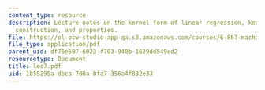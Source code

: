 ```yaml
---
content_type: resource
description: Lecture notes on the kernel form of linear regression, kernels, examples,
  construction, and properties.
file: https://ol-ocw-studio-app-qa.s3.amazonaws.com/courses/6-867-machine-learning-fall-2006/1b55295adbca700abfa7356a4f832e33_lec7.pdf
file_type: application/pdf
parent_uid: df76e597-6023-f703-940b-1629dd549ed2
resourcetype: Document
title: lec7.pdf
uid: 1b55295a-dbca-700a-bfa7-356a4f832e33
---
```

